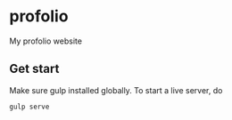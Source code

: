 # profolio
My profolio website

## Get start
Make sure gulp installed globally.  To start a live server, do

`` gulp serve ``
